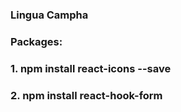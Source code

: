 ### Lingua Campha
### Packages:
### 1. npm install react-icons --save
### 2. npm install react-hook-form